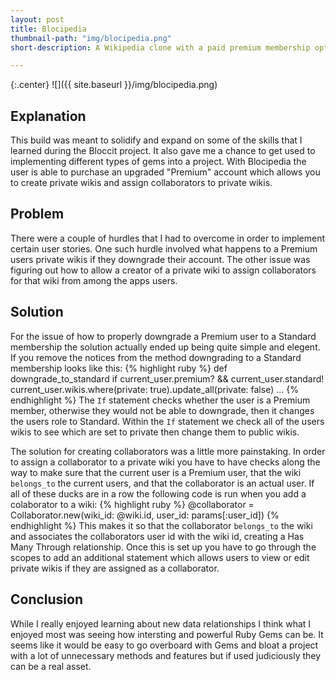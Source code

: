 ```yaml
---
layout: post
title: Blocipedia
thumbnail-path: "img/blocipedia.png"
short-description: A Wikipedia clone with a paid premium membership option.

---
```


{:.center}
![]({{ site.baseurl }}/img/blocipedia.png)

## Explanation

This build was meant to solidify and expand on some of the skills that I learned during the Bloccit project. It also gave me a chance to get used to implementing different types of gems into a project. With Blocipedia the user is able to purchase an upgraded "Premium" account which allows you to create private wikis and assign collaborators to private wikis. 

## Problem

There were a couple of hurdles that I had to overcome in order to implement certain user stories. One such hurdle involved what happens to a Premium users private wikis if they downgrade their account. The other issue was figuring out how to allow a creator of a private wiki to assign collaborators for that wiki from among the apps users. 

## Solution

For the issue of how to properly downgrade a Premium user to a Standard membership the solution actually ended up being quite simple and elegent. If you remove the notices from the method downgrading to a Standard membership looks like this:
{% highlight ruby %}
def downgrade_to_standard
    if current_user.premium? && current_user.standard!
      current_user.wikis.where(private: true).update_all(private: false)
      ...
{% endhighlight %}
The `If` statement checks whether the user is a Premium member, otherwise they would not be able to downgrade, then it changes the users role to Standard. Within the `If` statement we check all of the users wikis to see which are set to private then change them to public wikis.

The solution for creating collaborators was a little more painstaking. In order to assign a collaborator to a private wiki you have to have checks along the way to make sure that the current user is a Premium user, that the wiki `belongs_to` the current users, and that the collaborator is an actual user. If all of these ducks are in a row the following code is run when you add a colaborator to a wiki:
{% highlight ruby %}
@collaborator = Collaborator.new(wiki_id: @wiki.id, user_id: params[:user_id])
{% endhighlight %}
This makes it so that the collaborator `belongs_to` the wiki and associates the collaborators user id with the wiki id, creating a Has Many Through relationship. Once this is set up you have to go through the scopes to add an additional statement which allows users to view or edit private wikis if they are assigned as a collaborator. 

## Conclusion

While I really enjoyed learning about new data relationships I think what I enjoyed most was seeing how intersting and powerful Ruby Gems can be. It seems like it would be easy to go overboard with Gems and bloat a project with a lot of unnecessary methods and features but if used judiciously they can be a real asset.
